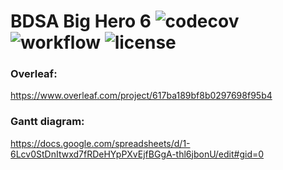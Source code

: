 # BDSA Big Hero 6 ![codecov](https://codecov.io/gh/DenizYil/BDSA-Big-Hero-6/branch/main/graph/badge.svg) ![workflow](https://github.com/DenizYil/BDSA-Big-Hero-6/actions/workflows/build-and-test.yml/badge.svg) ![license](https://img.shields.io/github/license/DenizYil/BDSA-Big-Hero-6.svg)


### Overleaf: 
https://www.overleaf.com/project/617ba189bf8b0297698f95b4

### Gantt diagram: 
https://docs.google.com/spreadsheets/d/1-6Lcv0StDnItwxd7fRDeHYpPXvEjfBGgA-thl6jbonU/edit#gid=0
